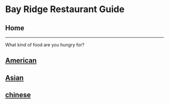 # Bay Ridge Restaurant Guide
## Home
---
What kind of food are you hungry for?
## [American](american/american.md)
## [Asian](asian/asian.md)
## [chinese](chinese/chinese.md)
##
##
